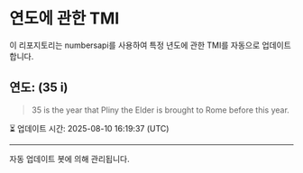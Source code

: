 
# 연도에 관한 TMI

이 리포지토리는 numbersapi를 사용하여 특정 년도에 관한 TMI를 자동으로 업데이트합니다.

## 연도: (35 i)
> 35 is the year that Pliny the Elder is brought to Rome before this year.

⏳ 업데이트 시간: 2025-08-10 16:19:37 (UTC)

---
자동 업데이트 봇에 의해 관리됩니다.

